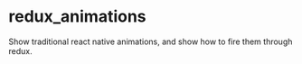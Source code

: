 # redux_animations
Show traditional react native animations, and show how to fire them through redux.
